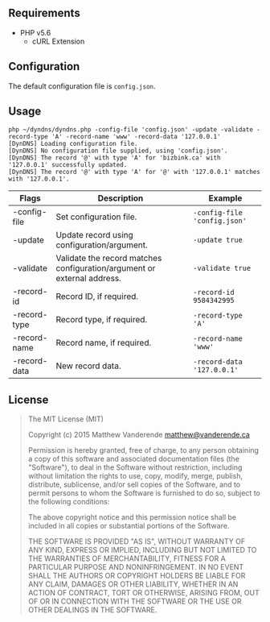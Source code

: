 ## Requirements

- PHP v5.6
  - cURL Extension

## Configuration
The default configuration file is `config.json`.

## Usage

```
php ~/dyndns/dyndns.php -config-file 'config.json' -update -validate -record-type 'A' -record-name 'www' -record-data '127.0.0.1'
[DynDNS] Loading configuration file.
[DynDNS] No configuration file supplied, using 'config.json'.
[DynDNS] The record '@' with type 'A' for 'bizbink.ca' with '127.0.0.1' successfully updated.
[DynDNS] The record '@' with type 'A' for '@' with '127.0.0.1' matches with '127.0.0.1'.
```

Flags | Description | Example
--- | --- | ---
-config-file | Set configuration file. | `-config-file 'config.json'`
-update | Update record using configuration/argument. | `-update true`
-validate | Validate the record matches configuration/argument or external address. | `-validate true`
-record-id | Record ID, if required. | `-record-id 9584342995`
-record-type | Record type, if required. | `-record-type 'A'`
-record-name | Record name, if required. | `-record-name 'www'`
-record-data | New record data. | `-record-data '127.0.0.1'`

## License

> The MIT License (MIT)
> 
> Copyright (c) 2015 Matthew Vanderende <matthew@vanderende.ca>
> 
> Permission is hereby granted, free of charge, to any person obtaining a copy
> of this software and associated documentation files (the "Software"), to deal
> in the Software without restriction, including without limitation the rights
> to use, copy, modify, merge, publish, distribute, sublicense, and/or sell
> copies of the Software, and to permit persons to whom the Software is
> furnished to do so, subject to the following conditions:
> 
> The above copyright notice and this permission notice shall be included in all
> copies or substantial portions of the Software.
> 
> THE SOFTWARE IS PROVIDED "AS IS", WITHOUT WARRANTY OF ANY KIND, EXPRESS OR
> IMPLIED, INCLUDING BUT NOT LIMITED TO THE WARRANTIES OF MERCHANTABILITY,
> FITNESS FOR A PARTICULAR PURPOSE AND NONINFRINGEMENT. IN NO EVENT SHALL THE
> AUTHORS OR COPYRIGHT HOLDERS BE LIABLE FOR ANY CLAIM, DAMAGES OR OTHER
> LIABILITY, WHETHER IN AN ACTION OF CONTRACT, TORT OR OTHERWISE, ARISING FROM,
> OUT OF OR IN CONNECTION WITH THE SOFTWARE OR THE USE OR OTHER DEALINGS IN THE
> SOFTWARE.
